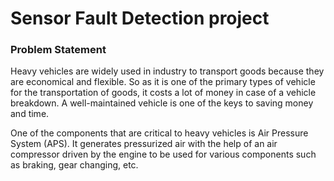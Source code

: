 # Sensor Fault Detection project
### **Problem Statement**
Heavy vehicles are widely used in industry to transport goods because they are economical and flexible. 
So as it is one of the primary types of vehicle for the transportation of goods, it costs a lot of money in case of a vehicle breakdown. 
A well-maintained vehicle is one of the keys to saving money and time.


One of the components that are critical to heavy vehicles is Air Pressure System (APS). 
It generates pressurized air with the help of an air compressor driven by the engine to be used for various components such as braking, gear changing, etc.
